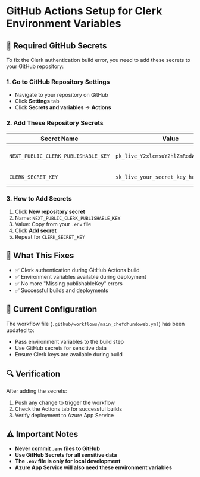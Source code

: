 # GitHub Actions Setup for Clerk Environment Variables

## 🔑 Required GitHub Secrets

To fix the Clerk authentication build error, you need to add these secrets to your GitHub repository:

### 1. Go to GitHub Repository Settings
- Navigate to your repository on GitHub
- Click **Settings** tab
- Click **Secrets and variables** → **Actions**

### 2. Add These Repository Secrets

| Secret Name | Value | Description |
|-------------|-------|-------------|
| `NEXT_PUBLIC_CLERK_PUBLISHABLE_KEY` | `pk_live_Y2xlcmsuY2hlZmRodW5kby5jb20k` | Your Clerk publishable key |
| `CLERK_SECRET_KEY` | `sk_live_your_secret_key_here` | Your Clerk secret key |

### 3. How to Add Secrets
1. Click **New repository secret**
2. Name: `NEXT_PUBLIC_CLERK_PUBLISHABLE_KEY`
3. Value: Copy from your `.env` file
4. Click **Add secret**
5. Repeat for `CLERK_SECRET_KEY`

## 🚀 What This Fixes

- ✅ Clerk authentication during GitHub Actions build
- ✅ Environment variables available during deployment
- ✅ No more "Missing publishableKey" errors
- ✅ Successful builds and deployments

## 📝 Current Configuration

The workflow file (`.github/workflows/main_chefdhundoweb.yml`) has been updated to:
- Pass environment variables to the build step
- Use GitHub secrets for sensitive data
- Ensure Clerk keys are available during build

## 🔍 Verification

After adding the secrets:
1. Push any change to trigger the workflow
2. Check the Actions tab for successful builds
3. Verify deployment to Azure App Service

## ⚠️ Important Notes

- **Never commit `.env` files to GitHub**
- **Use GitHub Secrets for all sensitive data**
- **The `.env` file is only for local development**
- **Azure App Service will also need these environment variables**
